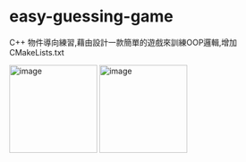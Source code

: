 # easy-guessing-game
C++ 物件導向練習,藉由設計一款簡單的遊戲來訓練OOP邏輯,增加CMakeLists.txt

<img width="157" alt="image" src="https://github.com/chris911024/easy-guessing-game/assets/67829896/ce55b179-8f24-4c05-b123-2c6b9326a2e8">
<img width="157" alt="image" src="https://github.com/chris911024/easy-guessing-game/assets/67829896/dc21df08-fe10-498f-84a7-ba785e3ac433">
